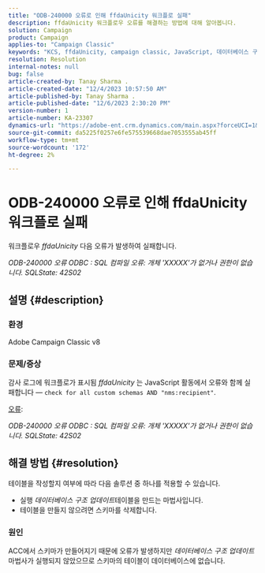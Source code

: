```yaml
---
title: "ODB-240000 오류로 인해 ffdaUnicity 워크플로 실패"
description: ffdaUnicity 워크플로우 오류를 해결하는 방법에 대해 알아봅니다.
solution: Campaign
product: Campaign
applies-to: "Campaign Classic"
keywords: "KCS, ffdaUnicity, campaign classic, JavaScript, 데이터베이스 구조 업데이트, 스키마"
resolution: Resolution
internal-notes: null
bug: false
article-created-by: Tanay Sharma .
article-created-date: "12/4/2023 10:57:50 AM"
article-published-by: Tanay Sharma .
article-published-date: "12/6/2023 2:30:20 PM"
version-number: 1
article-number: KA-23307
dynamics-url: "https://adobe-ent.crm.dynamics.com/main.aspx?forceUCI=1&pagetype=entityrecord&etn=knowledgearticle&id=c48183f0-9392-ee11-be37-6045bd0061cb"
source-git-commit: da5225f0257e6fe575539668dae7053555ab45ff
workflow-type: tm+mt
source-wordcount: '172'
ht-degree: 2%

---
```


# ODB-240000 오류로 인해 ffdaUnicity 워크플로 실패


워크플로우 *ffdaUnicity* 다음 오류가 발생하여 실패합니다.

*ODB-240000 오류 ODBC : SQL 컴파일 오류: 개체 &#39;XXXXX&#39;가 없거나 권한이 없습니다. SQLState: 42S02*

## 설명 {#description}


### 환경

Adobe Campaign Classic v8

### 문제/증상

감사 로그에 워크플로가 표시됨 *ffdaUnicity* 는 JavaScript 활동에서 오류와 함께 실패합니다 — `check for all custom schemas AND "nms:recipient"`.

<u>오류</u>:

*ODB-240000 오류 ODBC : SQL 컴파일 오류: 개체 &#39;XXXXX&#39;가 없거나 권한이 없습니다. SQLState: 42S02*


## 해결 방법 {#resolution}


테이블을 작성할지 여부에 따라 다음 솔루션 중 하나를 적용할 수 있습니다.

- 실행 *데이터베이스 구조 업데이트*&#x200B;테이블을 만드는 마법사입니다.
- 테이블을 만들지 않으려면 스키마를 삭제합니다.


### 원인

ACC에서 스키마가 만들어지기 때문에 오류가 발생하지만 *데이터베이스 구조 업데이트*&#x200B;마법사가 실행되지 않았으므로 스키마의 테이블이 데이터베이스에 없습니다.
